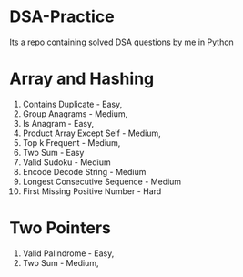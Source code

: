 # DSA-Practice
Its a repo containing solved DSA questions by me in Python

# Array and Hashing
1. Contains Duplicate - Easy,
2. Group Anagrams - Medium,
3. Is Anagram - Easy,
4. Product Array Except Self - Medium,
5. Top k Frequent - Medium,
6. Two Sum - Easy
7. Valid Sudoku - Medium
8. Encode Decode String - Medium
9. Longest Consecutive Sequence - Medium
10. First Missing Positive Number - Hard

# Two Pointers
1. Valid Palindrome - Easy,
2. Two Sum - Medium,
